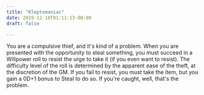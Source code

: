 ```yaml
---
title: "Kleptomaniac"
date: 2019-12-18T01:11:13-08:00
draft: false

---
```


You are a compulsive thief, and it's kind of a problem. When you are presented with the opportunity to steal something, you must succeed in a Willpower roll to resist the urge to take it (if you even want to resist). The difficulty level of the roll is determined by the apparent ease of the theft, at the discretion of the GM. If you fail to resist, you must take the item, but you gain a 0D+1 bonus to Steal to do so. If you're caught, well, that's the problem.